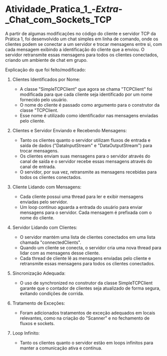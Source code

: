 # Atividade_Pratica_1_-_Extra_-_Chat_com_Sockets_TCP


A partir de algumas modificações no código do cliente e servidor TCP da Prática 1, foi desenvolvido um chat simples em linha de comando, onde os clientes podem se conectar a um servidor e trocar mensagens entre si, com cada mensagem exibindo a identificação do cliente que a enviou. O servidor retransmite essas mensagens para todos os clientes conectados, criando um ambiente de chat em grupo.

Explicação do que foi feito/modificado:

1. Clientes Identificados por Nome:
    - A classe "SimpleTCPClient" que agora se chama "TCPClient" foi modificada para que cada cliente seja identificado por um           nome fornecido pelo usuário.
    - O nome do cliente é passado como argumento para o construtor da classe "TCPClient.
    - Esse nome é utilizado como identificador nas mensagens enviadas pelo cliente.

2. Clientes e Servidor Enviando e Recebendo Mensagens:
    - Tanto os clientes quanto o servidor utilizam fluxos de entrada e saída de dados ("DataInputStream" e "DataOutputStream")          para trocar mensagens.
    - Os clientes enviam suas mensagens para o servidor através do canal de saída e o servidor recebe essas mensagens através do        canal de entrada.
    - O servidor, por sua vez, retransmite as mensagens recebidas para todos os clientes conectados.

3. Cliente Lidando com Mensagens:
      - Cada cliente possui uma thread para ler e exibir mensagens enviadas pelo servidor.
      - Um loop contínuo aguarda a entrada do usuário para enviar mensagens para o servidor. Cada mensagem é prefixada com o nome         do cliente.

4. Servidor Lidando com Clientes:
      - O servidor mantém uma lista de clientes conectados em uma lista chamada "connectedClients".
      - Quando um cliente se conecta, o servidor cria uma nova thread para lidar com as mensagens desse cliente.
      - Cada thread de cliente lê as mensagens enviadas pelo cliente e retransmite essas mensagens para todos os clientes                 conectados.

5. Sincronização Adequada:
      - O uso de synchronized no construtor da classe SimpleTCPClient garante que o contador de clientes seja atualizado de forma         segura, evitando condições de corrida.

6. Tratamento de Exceções:
      - Foram adicionados tratamentos de exceção adequados em locais relevantes, como na criação do "Scanner" e no fechamento de          fluxos e sockets.

7. Loop Infinito:
      - Tanto os clientes quanto o servidor estão em loops infinitos para manter a comunicação ativa e contínua.
